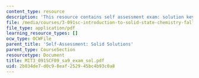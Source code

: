 ```yaml
---
content_type: resource
description: 'This resource contains self assessment exam: solution key.'
file: /media/courses/3-091sc-introduction-to-solid-state-chemistry-fall-2010/2b834de7d0c98eaf252945bc4b93c0a8_MIT3_091SCF09_sa9_exam_sol.pdf
file_type: application/pdf
learning_resource_types: []
ocw_type: OCWFile
parent_title: 'Self-Assessment: Solid Solutions'
parent_type: CourseSection
resourcetype: Document
title: MIT3_091SCF09_sa9_exam_sol.pdf
uid: 2b834de7-d0c9-8eaf-2529-45bc4b93c0a8
---
```

